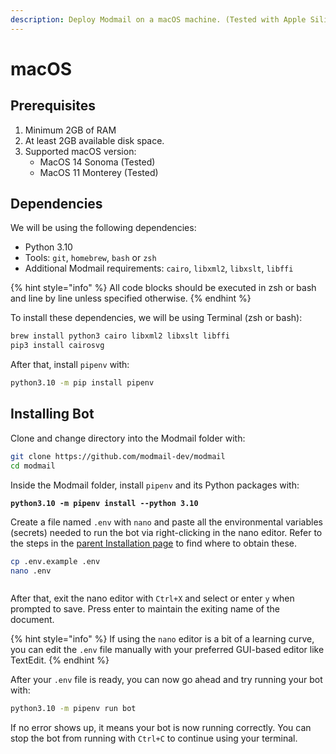 ```yaml
---
description: Deploy Modmail on a macOS machine. (Tested with Apple Silicon M2)
---
```


# macOS

## Prerequisites

1. Minimum 2GB of RAM
2. At least 2GB available disk space.
3. Supported macOS version:
   - MacOS 14 Sonoma (Tested)
   - MacOS 11 Monterey (Tested)

## Dependencies

We will be using the following dependencies:

* Python 3.10
* Tools: `git`, `homebrew`, `bash` or `zsh`
* Additional Modmail requirements: `cairo`, `libxml2`, `libxslt`, `libffi`

{% hint style="info" %}
All code blocks should be executed in zsh or bash and line by line unless specified otherwise.
{% endhint %}

To install these dependencies, we will be using Terminal (zsh or bash):

```bash
brew install python3 cairo libxml2 libxslt libffi
pip3 install cairosvg
```

After that, install `pipenv` with:

```bash
python3.10 -m pip install pipenv
```

## Installing Bot

Clone and change directory into the Modmail folder with:

```bash
git clone https://github.com/modmail-dev/modmail
cd modmail
```

Inside the Modmail folder, install `pipenv` and its Python packages with:

<pre class="language-bash"><code class="lang-bash"><strong>python3.10 -m pipenv install --python 3.10
</strong></code></pre>

Create a file named `.env` with `nano` and paste all the environmental variables (secrets) needed to run the bot via right-clicking in the nano editor. Refer to the steps in the [parent Installation page](../#preparing-your-environmental-variables) to find where to obtain these.

```bash
cp .env.example .env
nano .env
```

<figure><img src="../../.gitbook/assets/image (6).png" alt=""><figcaption></figcaption></figure>

After that, exit the nano editor with `Ctrl+X` and select or enter `y` when prompted to save. Press enter to maintain the exiting name of the document.

{% hint style="info" %}
If using the `nano` editor is a bit of a learning curve, you can edit the `.env` file manually with your preferred GUI-based editor like TextEdit.
{% endhint %}

After your `.env` file is ready, you can now go ahead and try running your bot with:

```bash
python3.10 -m pipenv run bot
```

If no error shows up, it means your bot is now running correctly. You can stop the bot from running with `Ctrl+C` to continue using your terminal.
